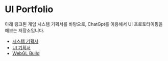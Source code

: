 # UI Portfolio
아래 링크된 게임 시스템 기획서를 바탕으로, ChatGpt를 이용해서 UI 프로토타이핑을 해보는 저장소입니다.
* [시스템 기획서][systemDoc]
* [UI 기획서][uiDoc]
* [WebGL Build][build]


[systemDoc]: https://nifty-snowstorm-eed.notion.site/Sealed-Option-1a545cc0b3a580378257da9dc7042eb1
[uiDoc]: https://www.figma.com/design/5NMFtgIWKW4inFmfLLtiGX/Portfolio---%EB%A7%88%EB%B2%95%EB%B4%89%EC%9D%B8-UI?node-id=7-56&t=4KlAED04d0YwK2QY-1
[build]: https://github.com/khj79/UIportfolio/
